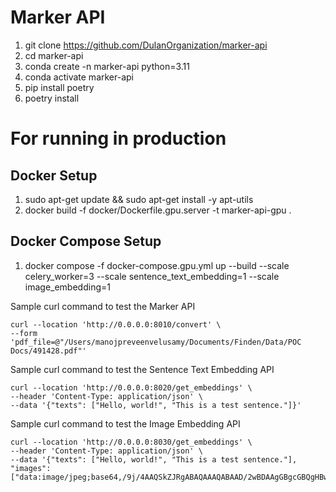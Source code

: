 # Marker API

1. git clone https://github.com/DulanOrganization/marker-api
2. cd marker-api
3. conda create -n marker-api python=3.11
4. conda activate marker-api
5. pip install poetry
6. poetry install


# For running in production

## Docker Setup
1. sudo apt-get update && sudo apt-get install -y apt-utils
2. docker build -f docker/Dockerfile.gpu.server -t marker-api-gpu .

## Docker Compose Setup
1. docker compose -f docker-compose.gpu.yml up --build --scale celery_worker=3 --scale sentence_text_embedding=1 --scale image_embedding=1


Sample curl command to test the Marker API
```
curl --location 'http://0.0.0.0:8010/convert' \
--form 'pdf_file=@"/Users/manojpreveenvelusamy/Documents/Finden/Data/POC Docs/491428.pdf"'
```

Sample curl command to test the Sentence Text Embedding API
```
curl --location 'http://0.0.0.0:8020/get_embeddings' \
--header 'Content-Type: application/json' \
--data '{"texts": ["Hello, world!", "This is a test sentence."]}'
```

Sample curl command to test the Image Embedding API
```
curl --location 'http://0.0.0.0:8030/get_embeddings' \
--header 'Content-Type: application/json' \
--data '{"texts": ["Hello, world!", "This is a test sentence."], "images": ["data:image/jpeg;base64,/9j/4AAQSkZJRgABAQAAAQABAAD/2wBDAAgGBgcGBQgHBwcJCQgKDBQNDAsLDBkSEw8UHRofHh0aHBwgJC4nICIsIxwcKDcpLDAxNDQ0Hyc5PTgyPC4zNDL/2wBDAQkJCQwLDBgNDRgyIRwhMjIyMjIyMjIyMjIyMjIyMjIyMjIyMjIyMjIyMjIyMjIyMjIyMjIyMjIyMjIyMjIyMjL/wAARCAABAAEDASIAAhEBAxEB/8QAFQABAQAAAAAAAAAAAAAAAAAAAAf/xAAUEAEAAAAAAAAAAAAAAAAAAAAA/9oADAMBAAIRAxEAPwD/2Q=="]}'
```
